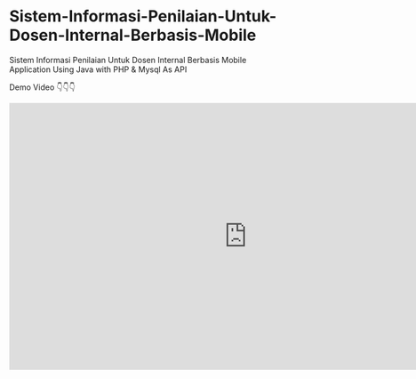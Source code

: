 # Sistem-Informasi-Penilaian-Untuk-Dosen-Internal-Berbasis-Mobile
Sistem Informasi Penilaian Untuk Dosen Internal Berbasis Mobile Application Using Java with PHP &amp; Mysql As API

Demo Video 👇👇👇

<p align="center">
<iframe width="853" height="480" src="https://www.youtube.com/embed/jRbqjwg_DY4" title="Android CRUD Operation in MySQL Using Php & Volley - Sistem Informasi Penilaian Untuk Dosen Internal" frameborder="0" allow="accelerometer; autoplay; clipboard-write; encrypted-media; gyroscope; picture-in-picture" allowfullscreen></iframe>
</p>
